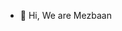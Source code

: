 - 👋 Hi, We are Mezbaan

<!---
weMezbaan/weMezbaan is a ✨ special ✨ repository because its `README.md` (this file) appears on your GitHub profile.
You can click the Preview link to take a look at your changes.
--->

